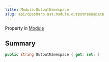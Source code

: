 ```yaml
---
title: Module.OutputNamespace
slug: api/cppsharp.ast.module.outputnamespace
---
```

Property in [Module](/api/cppsharp/ast/module)

## Summary



```csharp
public string OutputNamespace { get; set; }
```


